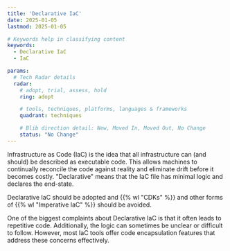 ```yaml
---
title: 'Declarative IaC'
date: 2025-01-05
lastmod: 2025-01-05

# Keywords help in classifying content
keywords:
  - Declarative IaC
  - IaC

params:
  # Tech Radar details
  radar:
    # adopt, trial, assess, hold
    ring: adopt

    # tools, techniques, platforms, languages & frameworks
    quadrant: techniques

    # Blib direction detail: New, Moved In, Moved Out, No Change
    status: "No Change"
---
```


Infrastructure as Code (IaC) is the idea that all infrastructure can (and should) be described as executable code.  This allows machines to continually reconcile the code against reality and eliminate drift before it becomes costly.  "Declarative" means that the IaC file has minimal logic and declares the end-state.

Declarative IaC should be adopted and {{% wl "CDKs" %}} and other forms of {{% wl "Imperative IaC" %}} should be avoided.

<!--more-->

One of the biggest complaints about Declarative IaC is that it often leads to repetitive code. Additionally, the logic can sometimes be unclear or difficult to follow. However, most IaC tools offer code encapsulation features that address these concerns effectively.
